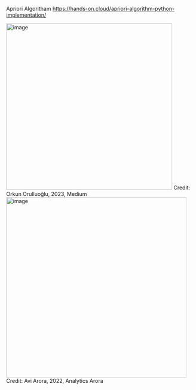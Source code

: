 Apriori Algoritham 
https://hands-on.cloud/apriori-algorithm-python-implementation/

<img width="444" alt="image" src="https://github.com/user-attachments/assets/ef45461c-19c0-4c64-8295-738308375a3f" />
Credit: Orkun Orulluoğlu, 2023, Medium

<img width="482" alt="image" src="https://github.com/user-attachments/assets/1e5cb524-12a3-4bba-b0ac-2b83ce41ead5" />
Credit: Avi Arora, 2022, Analytics Arora
